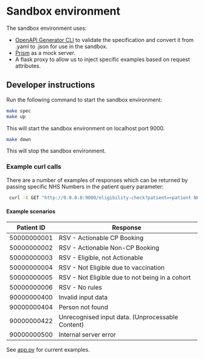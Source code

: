 # Sandbox environment

The sandbox environment uses:

* [OpenAPI Generator CLI](https://github.com/OpenAPITools/openapi-generator-cli) to validate the specification and convert it from .yaml to .json for use in the sandbox.
* [Prism](https://stoplight.io/open-source/prism) as a mock server.
* A flask proxy to allow us to inject specific examples based on request attributes.

## Developer instructions

Run the following command to start the sandbox environment:

```bash
make spec
make up
```

This will start the sandbox environment on localhost port 9000.

```bash
make down
```

This will stop the sandbox environment.

### Example curl calls

There are a number of examples of responses which can be returned by passing specific NHS Numbers in the patient query parameter:

```bash
 curl -X GET "http://0.0.0.0:9000/eligibility-check?patient=<patient NHS Number>" -H "Authorization: Bearer sdvsd"
```

#### Example scenarios

| Patient ID   | Response                                         |
|--------------|--------------------------------------------------|
| 50000000001  | RSV - Actionable CP Booking                      |
| 50000000002  | RSV - Actionable Non-CP Booking                  |
| 50000000003  | RSV - Eligible, not Actionable                   |
| 50000000004  | RSV - Not Eligible due to vaccination            |
| 50000000005  | RSV - Not Eligible due to not being in a cohort  |
| 50000000006  | RSV - No rules                                   |
| 90000000400  | Invalid input data                               |
| 90000000404  | Person not found                                 |
| 90000000422  | Unrecognised input data. (Unprocessable Content) |
| 90000000500  | Internal server error                            |

See [app.py](app.py) for current examples.
